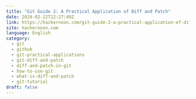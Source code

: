 ```yaml
---
title: "Git Guide 2: A Practical Application of Diff and Patch"
date: 2024-02-22T22:27:49Z
link: https://hackernoon.com/git-guide-2-a-practical-application-of-diff-and-patch?source=rss&utm_medium=RSS&utm_source=news.12bit.vn
site: hackernoon.com
language: English
category:
  - git
  - github
  - git-practical-applications
  - git-diff-and-patch
  - diff-and-patch-in-git
  - how-to-use-git
  - what-is-diff-and-patch
  - git-tutorial
draft: false
---
```

